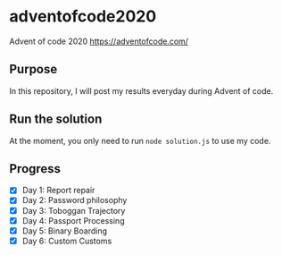 # adventofcode2020
Advent of code 2020
https://adventofcode.com/

## Purpose
In this repository, I will post my results everyday during Advent of code.

## Run the solution
At the moment, you only need to run ```node solution.js``` to use my code.

## Progress
- [x] Day 1: Report repair
- [x] Day 2: Password philosophy
- [x] Day 3: Toboggan Trajectory
- [x] Day 4: Passport Processing
- [x] Day 5: Binary Boarding
- [x] Day 6: Custom Customs
